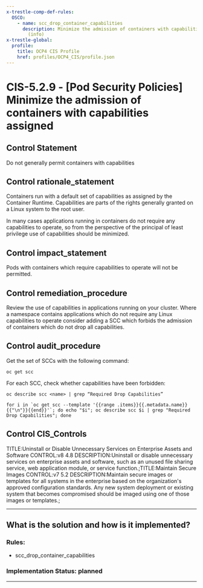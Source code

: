 ```yaml
---
x-trestle-comp-def-rules:
  OSCO:
    - name: scc_drop_container_capabilities
      description: Minimize the admission of containers with capabilities assigned
        (info)
x-trestle-global:
  profile:
    title: OCP4 CIS Profile
    href: profiles/OCP4_CIS/profile.json
---
```


# CIS-5.2.9 - \[Pod Security Policies\] Minimize the admission of containers with capabilities assigned

## Control Statement

Do not generally permit containers with capabilities

## Control rationale_statement

Containers run with a default set of capabilities as assigned by the Container Runtime. Capabilities are parts of the rights generally granted on a Linux system to the root user.

In many cases applications running in containers do not require any capabilities to operate, so from the perspective of the principal of least privilege use of capabilities should be minimized.

## Control impact_statement

Pods with containers which require capabilities to operate will not be permitted.

## Control remediation_procedure

Review the use of capabilities in applications running on your cluster. Where a namespace contains applications which do not require any Linux capabilities to operate consider adding a SCC which forbids the admission of containers which do not drop all capabilities.

## Control audit_procedure

Get the set of SCCs with the following command:

```
oc get scc
```

For each SCC, check whether capabilities have been forbidden:

```
oc describe scc <name> | grep “Required Drop Capabilities”

for i in `oc get scc --template '{{range .items}}{{.metadata.name}}{{"\n"}}{{end}}'`; do echo "$i"; oc describe scc $i | grep "Required Drop Capabilities"; done
```

## Control CIS_Controls

TITLE:Uninstall or Disable Unnecessary Services on Enterprise Assets and Software CONTROL:v8 4.8 DESCRIPTION:Uninstall or disable unnecessary services on enterprise assets and software, such as an unused file sharing service, web application module, or service function.;TITLE:Maintain Secure Images CONTROL:v7 5.2 DESCRIPTION:Maintain secure images or templates for all systems in the enterprise based on the organization's approved configuration standards. Any new system deployment or existing system that becomes compromised should be imaged using one of those images or templates.;

______________________________________________________________________

## What is the solution and how is it implemented?

<!-- For implementation status enter one of: implemented, partial, planned, alternative, not-applicable -->

<!-- Note that the list of rules under ### Rules: is read-only and changes will not be captured after assembly to JSON -->

<!-- Add control implementation description here for control: CIS-5.2.9 -->

### Rules:

  - scc_drop_container_capabilities

### Implementation Status: planned

______________________________________________________________________
